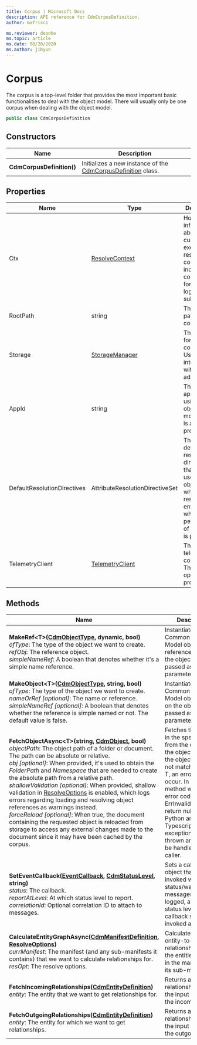```yaml
---
title: Corpus | Microsoft Docs
description: API reference for CdmCorpusDefinition.
author: mafrisci

ms.reviewer: deonhe 
ms.topic: article
ms.date: 08/20/2020
ms.author: jibyun
---
```


# Corpus

The corpus is a top-level folder that provides the most important basic functionalities to deal with the object model. There will usually only be one corpus when dealing with the object model.

```csharp
public class CdmCorpusDefinition
```

## Constructors
|Name|Description|
|---|---|
|**CdmCorpusDefinition()**|Initializes a new instance of the [CdmCorpusDefinition](corpus.md) class.|

## Properties
|Name|Type|Description|
|---|---|---|
|Ctx|[ResolveContext](../Utilities/resolvecontext.md)|Holds information about current executing resolution context, including configuration for the logging subsystem.
|RootPath|string|The root path of the corpus.|
|Storage|[StorageManager](../storage/storagemanager.md)|The storage for the corpus. Used for interacting with storage adapters.|
|AppId|string|The ID of the application using the object model. This is an optional property.|
|DefaultResolutionDirectives|AttributeResolutionDirectiveSet|The set of default resolution directives that will be used by the object model when it's resolving entities and when no per-call set of directives is provided.|
|TelemetryClient|[TelemetryClient](../utilities/telemetryclient.md)|The client for telemetry collection. This is an optional property.|

## Methods
|Name|Description|Return Type|
|---|---|---|
|**MakeRef\<T>([CdmObjectType](objecttype.md), dynamic, bool)**<br/>*ofType*: The type of the object we want to create. <br/>*refObj*: The reference object. <br/> *simpleNameRef*: A boolean that denotes whether it's a simple name reference.|Instantiates a Common Data Model object reference based on the object type passed as the first parameter.|T, where T extends [CdmObjectReference](cdmobjectreference.md)|
|**MakeObject\<T>([CdmObjectType](objecttype.md), string, bool)**<br/>*ofType*: The type of the object we want to create. <br/>*nameOrRef [optional]*: The name or reference.<br/>*simpleNameRef [optional]*: A boolean that denotes whether the reference is simple named or not. The default value is false.|Instantiates a Common Data Model object based on the object type passed as the first parameter.|T, where T extends [CdmObject](cdmobject.md)|
|**FetchObjectAsync\<T>(string, [CdmObject](cdmobject.md), bool)**<br/>*objectPath*: The object path of a folder or document. The path can be absolute or relative.<br/>*obj [optional]*: When provided, it's used to obtain the *FolderPath* and *Namespace* that are needed to create the absolute path from a relative path.<br/>*shallowValidation [optional]*: When provided, shallow validation in [ResolveOptions](../utilities/resolveoptions.md) is enabled, which logs errors regarding loading and resolving object references as warnings instead.<br/>*forceReload [optional]*: When true, the document containing the requested object is reloaded from storage to access any external changes made to the document since it may have been cached by the corpus.|Fetches the object in the specified path from the corpus. If the object found at the objectPath does not match the type T, an error will occur. In C# the method will report error code ErrInvalidCast and return null. In Java, Python and Typescript a casting exception will be thrown and should be handled by the caller.|Task\<T>|
|**SetEventCallback([EventCallback](../utilities/callback.md), [CdmStatusLevel](statuslevel.md), string)**<br/>*status*: The callback. <br/>*reportAtLevel*: At which status level to report.<br/>*correlationId*: Optional correlation ID to attach to messages.|Sets a callback object that gets invoked when status/warning/error messages are logged, and the status level the callback should be invoked at.|void|
|**CalculateEntityGraphAsync([CdmManifestDefinition](manifest.md), [ResolveOptions](../utilities/resolveOptions.md))**<br/>*currManifest*: The manifest (and any sub-manifests it contains) that we want to calculate relationships for.<br/>*resOpt*: The resolve options.<br/>|Calculates the entity-to-entity relationships for all the entities present in the manifest and its sub-manifests.|Task|
|**FetchIncomingRelationships([CdmEntityDefinition](entity.md))**<br/>*entity*: The entity that we want to get relationships for.|Returns a list of relationships where the input entity is the incoming entity.|List\<[CdmE2ERelationship](e2erelationship.md)>|
|**FetchOutgoingRelationships([CdmEntityDefinition](entity.md))**<br/>*entity*: The entity for which we want to get relationships.|Returns a list of relationships where the input entity is the outgoing entity.|List\<[CdmE2ERelationship](e2erelationship.md)>|

